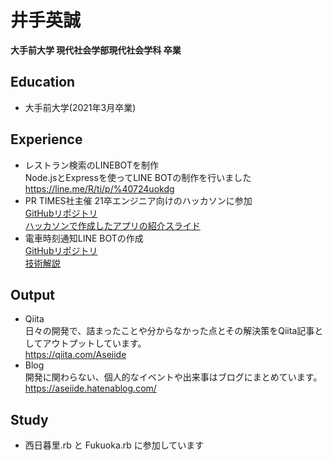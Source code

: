 # 井手英誠
**大手前大学 現代社会学部現代社会学科 卒業**

## Education
- 大手前大学(2021年3月卒業)
## Experience
- レストラン検索のLINEBOTを制作  
Node.jsとExpressを使ってLINE BOTの制作を行いました  
https://line.me/R/ti/p/%40724uokdg
- PR TIMES社主催 21卒エンジニア向けのハッカソンに参加  
[GitHubリポジトリ](https://github.com/prtimes-intern-ruby/hitokoto)  
[ハッカソンで作成したアプリの紹介スライド](https://docs.google.com/presentation/d/1QFsx1X86LyuaMsezJ4kFvW6YUys-O6QQgYHE68HCAco/edit?usp=sharing)  
- 電車時刻通知LINE BOTの作成  
[GitHubリポジトリ](https://github.com/Aseiide/ayase_bot)  
[技術解説](https://qiita.com/Aseiide/items/04d1f62c9616d9aaa7b1)  
## Output
- Qiita  
日々の開発で、詰まったことや分からなかった点とその解決策をQiita記事としてアウトプットしています。  
https://qiita.com/Aseiide
- Blog  
開発に関わらない、個人的なイベントや出来事はブログにまとめています。  
https://aseiide.hatenablog.com/
## Study
- 西日暮里.rb と Fukuoka.rb に参加しています

<!--
**Aseiide/Aseiide** is a ✨ _special_ ✨ repository because its `README.md` (this file) appears on your GitHub profile.

Here are some ideas to get you started:

- 🔭 I’m currently working on ...
- 🌱 I’m currently learning ...
- 👯 I’m looking to collaborate on ...
- 🤔 I’m looking for help with ...
- 💬 Ask me about ...
- 📫 How to reach me: ...
- 😄 Pronouns: ...
- ⚡ Fun fact: ...
-->
